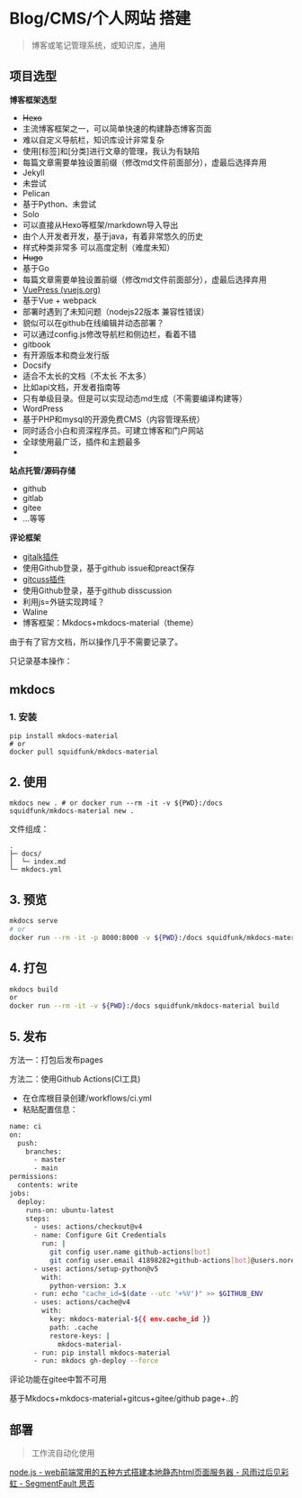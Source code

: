 # Blog/CMS/个人网站 搭建

> 博客或笔记管理系统，或知识库，通用

## 项目选型

**博客框架选型**

- ~~Hexo~~
- 主流博客框架之一，可以简单快速的构建静态博客页面
- 难以自定义导航栏，知识库设计非常复杂
- 使用[标签]和[分类]进行文章的管理，我认为有缺陷
- 每篇文章需要单独设置前缀（修改md文件前面部分），虚最后选择弃用
- Jekyll
- 未尝试
- Pelican
- 基于Python、未尝试
- Solo
- 可以直接从Hexo等框架/markdown导入导出
- 由个人开发者开发，基于java，有着非常悠久的历史
- 样式种类非常多 可以高度定制（难度未知）
- ~~Hugo~~
- 基于Go
- 每篇文章需要单独设置前缀（修改md文件前面部分），虚最后选择弃用
- [VuePress (vuejs.org)](https://vuepress.vuejs.org/zh/)
- 基于Vue + webpack
- 部署时遇到了未知问题（nodejs22版本 兼容性错误）
- 貌似可以在github在线编辑并动态部署？
- 可以通过config.js修改导航栏和侧边栏，看着不错
- gitbook
- 有开源版本和商业发行版
- Docsify
- 适合不太长的文档（不太长 不太多）
- 比如api文档，开发者指南等
- 只有单级目录。但是可以实现动态md生成（不需要编译构建等）
- WordPress
- 基于PHP和mysql的开源免费CMS（内容管理系统）
- 同时适合小白和资深程序员。可建立博客和门户网站
- 全球使用最广泛，插件和主题最多
- 

**站点托管/源码存储**

- github
- gitlab
- gitee
- …等等

**评论框架**

- [gitalk插件](https://github.com/gitalk/gitalk/blob/master/readme-cn.md)
- 使用Github登录，基于github issue和preact保存
- [gitcuss插件](https://docs.dancehole.cn/Common/开发-通用知识/其他/Blog教程/[giscus](https://giscus.app/zh-CN))
- 使用Github登录，基于github disscussion
- 利用js=外链实现跨域？
- Waline
- 博客框架：Mkdocs+mkdocs-material（theme）

由于有了官方文档，所以操作几乎不需要记录了。

只记录基本操作：

## mkdocs

### 1. 安装

```
pip install mkdocs-material
# or
docker pull squidfunk/mkdocs-material
```

## 2. 使用

```
mkdocs new . # or docker run --rm -it -v ${PWD}:/docs squidfunk/mkdocs-material new .
```

文件组成：

```
.
├─ docs/
│  └─ index.md
└─ mkdocs.yml
```

## 3. 预览

```bash
mkdocs serve
# or
docker run --rm -it -p 8000:8000 -v ${PWD}:/docs squidfunk/mkdocs-material
```

## 4. 打包

```bash
mkdocs build
or
docker run --rm -it -v ${PWD}:/docs squidfunk/mkdocs-material build
```

## 5. 发布

方法一：打包后发布pages

方法二：使用Github Actions(CI工具)

- 在仓库根目录创建/workflows/ci.yml
- 粘贴配置信息：

```bash
name: ci 
on:
  push:
    branches:
      - master 
      - main
permissions:
  contents: write
jobs:
  deploy:
    runs-on: ubuntu-latest
    steps:
      - uses: actions/checkout@v4
      - name: Configure Git Credentials
        run: |
          git config user.name github-actions[bot]
          git config user.email 41898282+github-actions[bot]@users.noreply.github.com
      - uses: actions/setup-python@v5
        with:
          python-version: 3.x
      - run: echo "cache_id=$(date --utc '+%V')" >> $GITHUB_ENV 
      - uses: actions/cache@v4
        with:
          key: mkdocs-material-${{ env.cache_id }}
          path: .cache
          restore-keys: |
            mkdocs-material-
      - run: pip install mkdocs-material 
      - run: mkdocs gh-deploy --force
```


评论功能在gitee中暂不可用

基于Mkdocs+mkdocs-material+gitcus+gitee/github page+..的

## 部署

> 工作流自动化使用

[node.js - web前端常用的五种方式搭建本地静态html页面服务器 - 风雨过后见彩虹 - SegmentFault 思否](https://segmentfault.com/a/1190000039744899)